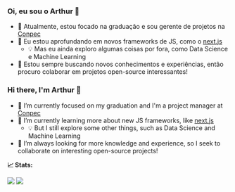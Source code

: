 ### Oi, eu sou o Arthur 👋

- 🔭 Atualmente, estou focado na graduação e sou gerente de projetos na [Conpec](https://www.conpec.com.br/)
- 🌱 Eu estou aprofundando em novos frameworks de JS, como o [next.js](https://github.com/vercel/next.js)
  - 💡 Mas eu ainda exploro algumas coisas por fora, como Data Science e Machine Learning
- 👯 Estou sempre buscando novos conhecimentos e experiências, então procuro colaborar em projetos open-source interessantes!

### Hi there, I'm Arthur 👋

- 🔭 I’m currently focused on my graduation and I'm a project manager at [Conpec](https://www.conpec.com.br/)
- 🌱 I’m currently learning more about new JS frameworks, like [next.js](https://github.com/vercel/next.js)
  - 💡 But I still explore some other things, such as Data Science and Machine Learning
- 👯 I’m always looking for more knowledge and experience, so I seek to collaborate on interesting open-source projects!


**📈 Stats:**

![](https://github-readme-stats.vercel.app/api?username=arthurcg2&theme=dracula)
![](https://github-readme-stats.vercel.app/api/top-langs/?username=arthurcg2&theme=dracula)
